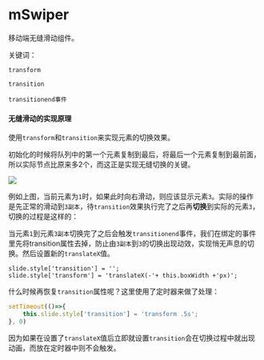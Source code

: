 # mSwiper
移动端无缝滑动组件。

关键词：

`transform`

`transition`

`transitionend事件`



#### 无缝滑动的实现原理

使用`transform`和`transition`来实现元素的切换效果。

初始化的时候将队列中的第一个元素复制到最后，将最后一个元素复制到最前面，所以实际节点比原来多2个，而这正是实现无缝切换的关键。

![](https://i.loli.net/2019/01/14/5c3c2e736ab59.jpg)

例如上图，当前元素为`1`时，如果此时向右滑动，则应该显示元素`3`。实际的操作是先正常的滑动到`3副本`，待`transition`效果执行完了之后再**切换**到实际的元素`3`，切换的过程是这样的：

当元素`1`到元素`3副本`切换完了之后会触发`transitionend`事件，我们在绑定的事件里先将transition属性去掉，防止由`3副本`到`3`的切换出现动效，实现悄无声息的切换。然后设置新的`translateX`值。

```
slide.style['transition'] = '';
slide.style['transform'] = 'translateX(-'+ this.boxWidth +'px)';
```

什么时候再恢复`transition`属性呢？这里使用了定时器来做了处理：

```javascript
setTimeout(()=>{
	this.slide.style['transition'] = 'transform .5s';
}, 0)
```

因为如果在设置了`translateX`值后立即就设置`transition`会在切换过程中就出现动画，而放在定时器中则不会触发。


